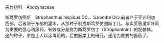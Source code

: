 夹竹桃科　Apocynaceae

  

斯笃罗仿图斯　Strophanthus hispidus DC.，S.kombe Oliv.前者产于亚非利加西部，后者则于东部的灌木，从那种子制成斯笃罗仿图斯丁几，与实芰答里斯叶同为重要的强心利尿药。有效成分是称为斯笃罗仿丁（Strophanthin）的配糖体。这的种子，原是土人以涂毒箭的，后由医学上的研究，遂用为重要的医药了。